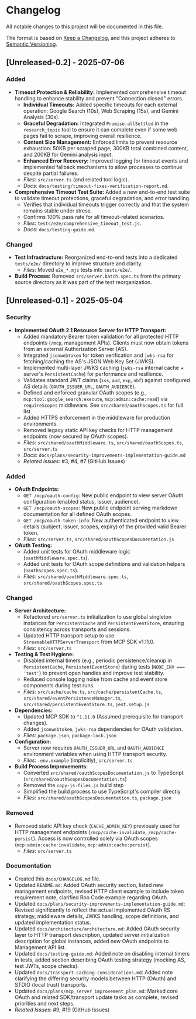 # Changelog

All notable changes to this project will be documented in this file.

The format is based on [Keep a Changelog](https://keepachangelog.com/en/1.0.0/),
and this project adheres to [Semantic Versioning](https://semver.org/spec/v2.0.0.html).

## [Unreleased-0.2] - 2025-07-06

### Added
- **Timeout Protection & Reliability:** Implemented comprehensive timeout handling to enhance stability and prevent "Connection closed" errors.
    - **Individual Timeouts:** Added specific timeouts for each external operation: Google Search (10s), Web Scraping (15s), and Gemini Analysis (30s).
    - **Graceful Degradation:** Integrated `Promise.allSettled` in the `research_topic` tool to ensure it can complete even if some web pages fail to scrape, improving overall resilience.
    - **Content Size Management:** Enforced limits to prevent resource exhaustion: 50KB per scraped page, 300KB total combined content, and 200KB for Gemini analysis input.
    - **Enhanced Error Recovery:** Improved logging for timeout events and implemented fallback mechanisms to allow processes to continue despite partial failures.
    - *Files*: `src/server.ts` (and related tool logic).
    - *Docs*: `docs/testing/timeout-fixes-verification-report.md`.
- **Comprehensive Timeout Test Suite:** Added a new end-to-end test suite to validate timeout protections, graceful degradation, and error handling.
    - Verifies that individual timeouts trigger correctly and that the system remains stable under stress.
    - Confirms 100% pass rate for all timeout-related scenarios.
    - *Files*: `tests/e2e/comprehensive_timeout_test.js`.
    - *Docs*: `docs/testing-guide.md`.

### Changed
- **Test Infrastructure:** Reorganized end-to-end tests into a dedicated `tests/e2e/` directory to improve structure and clarity.
    - *Files*: Moved `e2e_*.mjs` tests into `tests/e2e/`.
- **Build Process:** Removed `src/server.batch.spec.ts` from the primary source directory as it was part of the test reorganization.

## [Unreleased-0.1] - 2025-05-04

### Security
- **Implemented OAuth 2.1 Resource Server for HTTP Transport:**
    - Added mandatory Bearer token validation for all protected HTTP endpoints (`/mcp`, management APIs). Clients must now obtain tokens from an external Authorization Server (AS).
    - Integrated `jsonwebtoken` for token verification and `jwks-rsa` for fetching/caching the AS's JSON Web Key Set (JWKS).
    - Implemented multi-layer JWKS caching (`jwks-rsa` internal cache + server's `PersistentCache`) for performance and resilience.
    - Validates standard JWT claims (`iss`, `aud`, `exp`, `nbf`) against configured AS details (`OAUTH_ISSUER_URL`, `OAUTH_AUDIENCE`).
    - Defined and enforced granular OAuth scopes (e.g., `mcp:tool:google_search:execute`, `mcp:admin:cache:read`) via `requireScopes` middleware. See `src/shared/oauthScopes.ts` for full list.
    - Added HTTPS enforcement in the middleware for production environments.
    - Removed legacy static API key checks for HTTP management endpoints (now secured by OAuth scopes).
    - *Files*: `src/shared/oauthMiddleware.ts`, `src/shared/oauthScopes.ts`, `src/server.ts`
    - *Docs*: `docs/plans/security-improvements-implementation-guide.md`
    - *Related Issues*: #3, #4, #7 (GitHub Issues)

### Added
- **OAuth Endpoints:**
    - `GET /mcp/oauth-config`: New public endpoint to view server OAuth configuration (enabled status, issuer, audience).
    - `GET /mcp/oauth-scopes`: New public endpoint serving markdown documentation for all defined OAuth scopes.
    - `GET /mcp/oauth-token-info`: New authenticated endpoint to view details (subject, issuer, scopes, expiry) of the provided valid Bearer token.
    - *Files*: `src/server.ts`, `src/shared/oauthScopesDocumentation.js`
- **OAuth Testing:**
    - Added unit tests for OAuth middleware logic (`oauthMiddleware.spec.ts`).
    - Added unit tests for OAuth scope definitions and validation helpers (`oauthScopes.spec.ts`).
    - *Files*: `src/shared/oauthMiddleware.spec.ts`, `src/shared/oauthScopes.spec.ts`

### Changed
- **Server Architecture:**
    - Refactored `src/server.ts` initialization to use global singleton instances for `PersistentCache` and `PersistentEventStore`, ensuring consistency across transports and sessions.
    - Updated HTTP transport setup to use `StreamableHTTPServerTransport` from MCP SDK v1.11.0.
    - *Files*: `src/server.ts`
- **Testing & Test Hygiene:**
    - Disabled internal timers (e.g., periodic persistence/cleanup in `PersistentCache`, `PersistentEventStore`) during tests (`NODE_ENV === 'test'`) to prevent open handles and improve test stability.
    - Reduced console logging noise from cache and event store components during test runs.
    - *Files*: `src/cache/cache.ts`, `src/cache/persistentCache.ts`, `src/shared/eventPersistenceManager.ts`, `src/shared/persistentEventStore.ts`, `jest.setup.js`
- **Dependencies:**
    - Updated MCP SDK to `^1.11.0` (Assumed prerequisite for transport changes).
    - Added `jsonwebtoken`, `jwks-rsa` dependencies for OAuth validation.
    - *Files*: `package.json`, `package-lock.json`
- **Configuration:**
    - Server now requires `OAUTH_ISSUER_URL` and `OAUTH_AUDIENCE` environment variables when using HTTP transport security.
    - *Files*: `.env.example` (implicitly), `src/server.ts`
- **Build Process Improvements:**
  - Converted `src/shared/oauthScopesDocumentation.js` to TypeScript (`src/shared/oauthScopesDocumentation.ts`)
  - Removed the `copy-js-files.js` build step
  - Simplified the build process to use TypeScript's compiler directly
  - *Files*: `src/shared/oauthScopesDocumentation.ts`, `package.json`

### Removed
- Removed static API key check (`CACHE_ADMIN_KEY`) previously used for HTTP management endpoints (`/mcp/cache-invalidate`, `/mcp/cache-persist`). Access is now controlled solely via OAuth scopes (`mcp:admin:cache:invalidate`, `mcp:admin:cache:persist`).
    - *Files*: `src/server.ts`

### Documentation
- Created this `docs/CHANGELOG.md` file.
- Updated `README.md`: Added OAuth security section, listed new management endpoints, revised HTTP client example to include token requirement note, clarified Roo Code example regarding OAuth.
- Updated `docs/plans/security-improvements-implementation-guide.md`: Revised significantly to reflect the actual implemented OAuth RS strategy, middleware details, JWKS handling, scope definitions, and updated implementation status.
- Updated `docs/architecture/architecture.md`: Added OAuth security layer to HTTP transport description, updated server initialization description for global instances, added new OAuth endpoints to Management API list.
- Updated `docs/testing-guide.md`: Added note on disabling internal timers in tests, added section describing OAuth testing strategy (mocking AS, test JWTs, scope checks).
- Updated `docs/transport-caching-considerations.md`: Added note clarifying the differing security models between HTTP (OAuth) and STDIO (local trust) transports.
- Updated `docs/plans/mcp_server_improvement_plan.md`: Marked core OAuth and related SDK/transport update tasks as complete, revised priorities and next steps.
- *Related Issues*: #9, #19 (GitHub Issues)